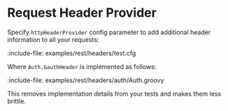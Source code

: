 # Request Header Provider

Specify `httpHeaderProvider` config parameter to add additional header information to all your requests:

:include-file: examples/rest/headers/test.cfg

Where `Auth.&authHeader` is implemented as follows:

:include-file: examples/rest/headers/auth/Auth.groovy

This removes implementation details from your tests and makes them less brittle.  
